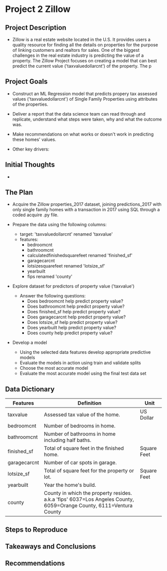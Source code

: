 # Project 2 Zillow

## Project Description

* Zillow is a real estate website located in the U.S. It provides users a quality resource for finding all the details on properties for the purpose of linking customers and realtors for sales. One of the biggest challenges in the real estate industry is predicting the value of a property. The Zillow Project focuses on creating a model that can best predict the current value ('taxvaluedollarcnt') of the property. The p

## Project Goals

* Construct an ML Regression model that predicts propery tax assessed values ('taxvaluedollarcnt') of Single Family Properties using attributes of the properties.

* Deliver a report that the data science team can read through and replicate, understand what steps were taken, why and what the outcome was.

* Make recommendations on what works or doesn't work in predicting these homes' values.

* Other key drivers:

## Initial Thoughts

* 

## The Plan

* Acquire the Zillow properties_2017 dataset, joining predictions_2017 with only single family homes with a transaction in 2017 using SQL through a coded acquire .py file.

* Prepare the data using the following columns:
    * target: 'taxvaluedollarcnt' renamed 'taxvalue'
    * features:
        * bedroomcnt 
        * bathroomcnt
        * calculatedfinishedsquarefeet renamed 'finished_sf'
        * garagecarcnt
        * lotsizesquarefeet renamed 'lotsize_sf'
        * yearbuilt
        * fips renamed 'county'

* Explore dataset for predictors of property value ('taxvalue')
    * Answer the following questions:
        * Does bedroomcnt help predict property value?
        * Does bathroomcnt help predict property value?
        * Does finished_sf help predict property value?
        * Does garagecarcnt help predict property value?
        * Does lotsize_sf help predict property value?
        * Does yearbuilt help predict property value?
        * Does county help predict property value?

* Develop a model
    * Using the selected data features develop appropriate predictive models
    * Evaluate the models in action using train and validate splits
    * Choose the most accurate model 
    * Evaluate the most accurate model using the final test data set

## Data Dictionary

| Features     | Definition                                                                                                           | Unit        |
|--------------|----------------------------------------------------------------------------------------------------------------------|-------------|
| taxvalue     | Assessed tax value of the home.                                                                                      | US Dollar   |
| bedroomcnt   | Number of bedrooms in home.                                                                                          |             |
| bathroomcnt  | Number of bathrooms in home including half baths.                                                                    |             |
| finished_sf  | Total of square feet in the finished home.                                                                           | Square Feet |
| garagecarcnt | Number of car spots in garage.                                                                                       |             |
| lotsize_sf   | Total of square feet for the property or lot.                                                                        | Square Feet |
| yearbuilt    | Year the home's build.                                                                                               |             |
| county       | County in which the property resides. a.k.a 'fips' 6037=Los Angeles County, 6059=Orange County,  6111=Ventura County |             |

## Steps to Reproduce

## Takeaways and Conclusions

## Recommendations

